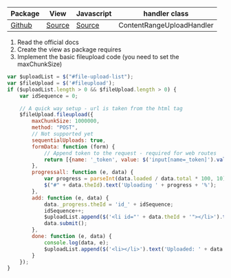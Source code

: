 | Package | View | Javascript | handler class|
| ---- | ------- | --- | --- |
| [Github](https://github.com/blueimp/jQuery-File-Upload) | [Source](https://github.com/pionl/laravel-chunk-upload-example/blob/master/resources/views/example/jquery-file-upload.blade.php) | [Source](https://github.com/pionl/laravel-chunk-upload-example/blob/master/resources/assets/js/jquery-file-upload.js) | ContentRangeUploadHandler |

1. Read the official docs
2. Create the view as package requires 
3. Implement the basic fileupload code (you need to set the maxChunkSize)


```javascript
var $uploadList = $("#file-upload-list");
var $fileUpload = $('#fileupload');
if ($uploadList.length > 0 && $fileUpload.length > 0) {
    var idSequence = 0;

    // A quick way setup - url is taken from the html tag
    $fileUpload.fileupload({
        maxChunkSize: 1000000,
        method: "POST",
        // Not supported yet
        sequentialUploads: true,
        formData: function (form) {
            // Append token to the request - required for web routes
            return [{name: '_token', value: $('input[name=_token]').val()}];
        },
        progressall: function (e, data) {
            var progress = parseInt(data.loaded / data.total * 100, 10);
            $("#" + data.theId).text('Uploading ' + progress + '%');
        },
        add: function (e, data) {
            data._progress.theId = 'id_' + idSequence;
            idSequence++;
            $uploadList.append($('<li id="' + data.theId + '"></li>').text('Uploading'));
            data.submit();
        },
        done: function (e, data) {
            console.log(data, e);
            $uploadList.append($('<li></li>').text('Uploaded: ' + data.result.path + ' ' + data.result.name));
        }
    });
}
```